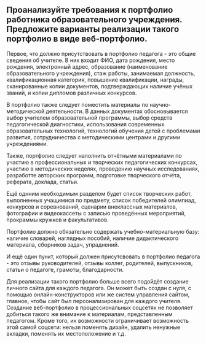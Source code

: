 ## Проанализуйте требования к портфолио работника образовательного учреждения. Предложите варианты реализации такого портфолио в виде веб-портфолио.

Первое, что должно присутствовать в портфолио педагога - это общие сведения об учителе. В них входит ФИО, дата рождения, место рождения, электронный адрес, образование (наименование образовательного учреждения), стаж работы, занимаемая  должность, квалификационная категория, повышение квалификации, награды, сканированные копии документов, подтверждающих наличие учёных званий, и копии дипломов различных конкурсов.

В портфолио также следует поместить материалы по научно-методической деятельности. В данных документах обосновывается выбор учителем образовательной программы, выбор средств педагогической диагностики, использования современных образовательных технологий, технологий обучения детей с проблемами развития, сотрудничества с методическими центрами и другими учреждениями. 

Также, портфолио следует наполнить отчётными материалами по участию в профессиональных и творческих педагогических конкурсах, участию в методических неделях, проведению научных исследованиях, разработте авторских программ, подготовке творческого отчёта, реферата, доклада, статьи.

Ещё однним необходимым разделом будет список творческих работ, выполненных учащимися по предмету, список победителей олимпиад, конкурсов и соревнований, сценарии внеклассных материалов, фотографии и видеокассеты с записью проведённых мероприятий, прокраммы кружков и факультативов. 

Портфолио должно обязательно содержать учебно-материальную базу: наличие словарей, наглядных пособий, наличие дидактического материала, сборников задач, упраднений.

И ещё один пункт, который должен присутсвовать в портфолио педагога - это отзывы руководителей, отзывы коллег, родителей, выпускников, статьи о педагоге, грамоты, благодарности.

Для реализации такого портфолио больше всего подойдёт создание личного сайта для каждого педагога. Он может быть создан с нуля, с помощью онлайн-конструкторов или же систем управления сайтом, главное, чтобы сайт был персонализирован для каждого учителя. Создание веб-портфолио в процессиональных соцсетях не позволяет добиться такого же внимание к материалам, представленным педагогом. Кроме того, их возможности ограничивает возможность этой самой соцсети: нельзя поменять дизайн, удалить ненужные вкладки, поменять их местоположение и т.д.
